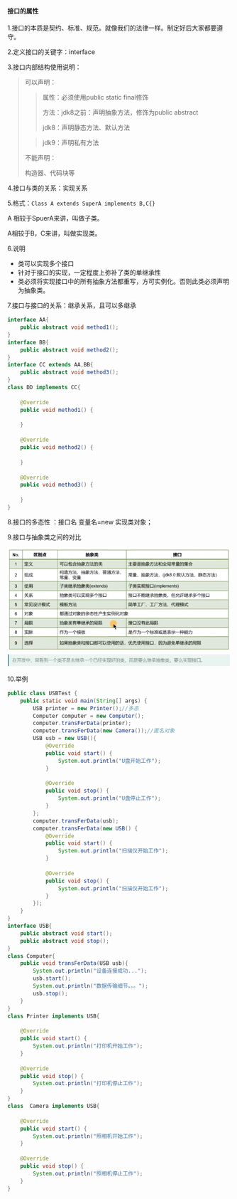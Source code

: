 #### 接口的属性

1.接口的本质是契约、标准、规范。就像我们的法律一样。制定好后大家都要遵守。

2.定义接口的关键字：interface

3.接口内部结构使用说明：

> 可以声明：
>
> > 属性：必须使用public static final修饰
> >
> > 方法：jdk8之前：声明抽象方法，修饰为public abstract
> >
> > jdk8：声明静态方法、默认方法
>
> >  jdk9：声明私有方法
>
> 不能声明：
>
> 构造器、代码块等

4.接口与类的关系：实现关系

5.格式：```Class A extends SuperA implements B,C{}```

A 相较于SpuerA来讲，叫做子类。

A相较于B，C来讲，叫做实现类。

6.说明

- 类可以实现多个接口
- 针对于接口的实现，一定程度上弥补了类的单继承性
- 类必须将实现接口中的所有抽象方法都重写，方可实例化。否则此类必须声明为抽象类。

7.接口与接口的关系：继承关系，且可以多继承

```java
interface AA{
    public abstract void method1();
}
interface BB{
    public abstract void method2();
}
interface CC extends AA,BB{
    public abstract void method3();
}
class DD implements CC{

    @Override
    public void method1() {
        
    }

    @Override
    public void method2() {

    }

    @Override
    public void method3() {

    }
}
```

8.接口的多态性 ：接口名  变量名=new 实现类对象；

9.接口与抽象类之间的对比

![image-20230728120354967](..\pictures\接口.png)

10.举例

```java
public class USBTest {
    public static void main(String[] args) {
        USB printer = new Printer();//多态
        Computer computer = new Computer();
        computer.transFerData(printer);
        computer.transFerData(new Camera());//匿名对象
        USB usb = new USB(){
            @Override
            public void start() {
                System.out.println("U盘开始工作");
            }

            @Override
            public void stop() {
                System.out.println("U盘停止工作");
            }
        };
        computer.transFerData(usb);
        computer.transFerData(new USB() {
            @Override
            public void start() {
                System.out.println("扫描仪开始工作");
            }

            @Override
            public void stop() {
                System.out.println("扫描仪开始工作");
            }
        });
    }
}
interface USB{
    public abstract void start();
    public abstract void stop();
}
class Computer{
    public void transFerData(USB usb){
        System.out.println("设备连接成功...");
        usb.start();
        System.out.println("数据传输细节。。。");
        usb.stop();
    }
}
class Printer implements USB{

    @Override
    public void start() {
        System.out.println("打印机开始工作");
    }

    @Override
    public void stop() {
        System.out.println("打印机停止工作");
    }
}
class  Camera implements USB{

    @Override
    public void start() {
        System.out.println("照相机开始工作");
    }

    @Override
    public void stop() {
        System.out.println("照相机停止工作");
    }
}
```